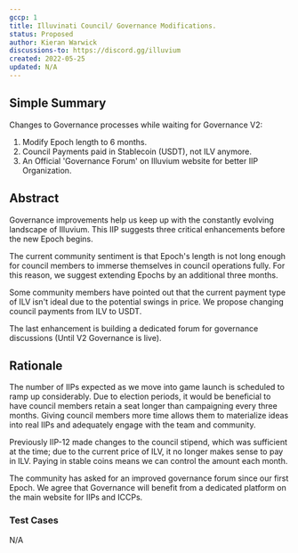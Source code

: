 ```yaml
---
gccp: 1
title: Illuvinati Council/ Governance Modifications.
status: Proposed
author: Kieran Warwick
discussions-to: https://discord.gg/illuvium
created: 2022-05-25
updated: N/A
---
```


## Simple Summary

Changes to Governance processes while waiting for Governance V2:

1. Modify Epoch length to 6 months.
2. Council Payments paid in Stablecoin (USDT), not ILV anymore.
3. An Official 'Governance Forum' on Illuvium website for better IIP Organization.

## Abstract

Governance improvements help us keep up with the constantly evolving landscape of Illuvium. This IIP suggests three critical enhancements before the new Epoch begins.

The current community sentiment is that Epoch's length is not long enough for council members to immerse themselves in council operations fully. For this reason, we suggest extending Epochs by an additional three months.

Some community members have pointed out that the current payment type of ILV isn't ideal due to the potential swings in price. We propose changing council payments from ILV to USDT.

The last enhancement is building a dedicated forum for governance discussions (Until V2 Governance is live).

## Rationale

The number of IIPs expected as we move into game launch is scheduled to ramp up considerably. Due to election periods, it would be beneficial to have council members retain a seat longer than campaigning every three months. Giving council members more time allows them to materialize ideas into real IIPs and adequately engage with the team and community.

Previously IIP-12 made changes to the council stipend, which was sufficient at the time; due to the current price of ILV, it no longer makes sense to pay in ILV. Paying in stable coins means we can control the amount each month.

The community has asked for an improved governance forum since our first Epoch. We agree that Governance will benefit from a dedicated platform on the main website for IIPs and ICCPs.

### Test Cases

N/A
